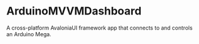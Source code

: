 # ArduinoMVVMDashboard
A cross-platform AvaloniaUI framework app that connects to and controls an Arduino Mega.
